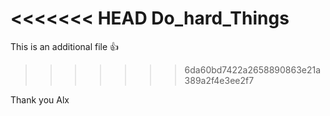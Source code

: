 <<<<<<< HEAD
Do_hard_Things
=======
This is an additional file :thumbsup:
>>>>>>> 6da60bd7422a2658890863e21a389a2f4e3ee2f7

Thank you Alx
